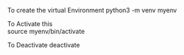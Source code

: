 To create the virtual Environment 
   python3 -m venv myenv

To Activate this    
   source myenv/bin/activate
   
To Deactivate
   deactivate
